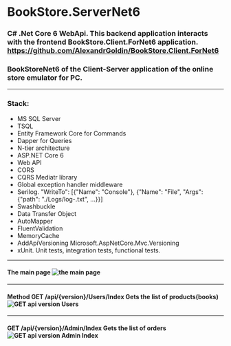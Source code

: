 # BookStore.ServerNet6

### C# .Net Core 6 WebApi. This backend  application interacts with the frontend BookStore.Client.ForNet6 application. https://github.com/AlexandrGoldin/BookStore.Client.ForNet6
### BookStoreNet6 of the Client-Server application of the online store emulator for PC. 
___
### Stack:
* MS SQL Server
* TSQL
* Entity Framework Core for Commands
* Dapper for Queries
* N-tier architecture
* ASP.NET Core 6
* Web API
* CORS
* CQRS Mediatr library
* Global exception handler middleware
* Serilog. "WriteTo": [{"Name": "Console"}, {"Name": "File", "Args": {"path": "./Logs/log-.txt", ...}}]
* Swashbuckle
* Data Transfer Object
* AutoMapper
* FluentValidation
* MemoryCache
* AddApiVersioning Microsoft.AspNetCore.Mvc.Versioning
* xUnit. Unit tests, integration tests, functional tests. 
___
#### The main page ![the main page](https://github.com/user-attachments/assets/7a39eaf1-f124-46c5-8d47-b8fcd3211ca1)
______
#### Method GET /api/{version}/Users/Index  Gets the list of products(books) ![GET api version Users](https://github.com/user-attachments/assets/1b4ffd97-9b9b-4e6a-8bf3-755776070cbb)
____
#### GET /api/{version}/Admin/Index  Gets the list of orders ![GET api version Admin Index](https://github.com/user-attachments/assets/2054c255-9231-4fea-ab1c-4ef35da631bc)

